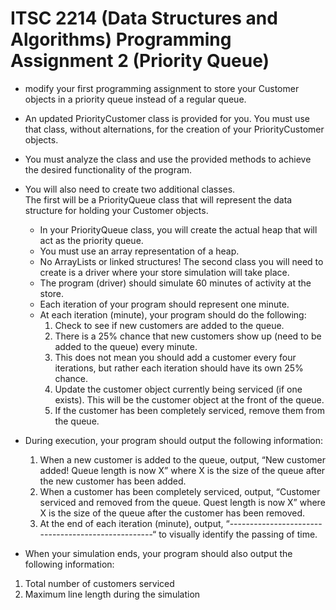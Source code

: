 # ITSC 2214 (Data Structures and Algorithms) Programming Assignment 2 (Priority Queue)
- modify your first programming assignment to store your Customer objects in a priority queue instead of a regular queue. 
- An updated PriorityCustomer class is provided for you. You must use that class, without alternations, for the creation of your PriorityCustomer objects. 
-  You must analyze the class and use the provided methods to achieve the desired functionality of the program. 
-   You will also need to create two additional classes.  
    The first will be a PriorityQueue class that will represent the data structure for holding your Customer objects.  
     - In your PriorityQueue class, you will create the actual heap that will act as the priority queue.  
     - You must use an array representation of a heap.
     - No ArrayLists or linked structures! 
    The second class you will need to create is a driver where your store simulation will take place.
     - The program (driver) should simulate 60 minutes of activity at the store.
     - Each iteration of your program should represent one minute. 
     - At each iteration (minute), your program should do the following:
       1. Check to see if new customers are added to the queue.  
       2. There is a 25% chance that new customers show up (need to be added to the queue) every minute.  
       3. This does not mean you should add a customer every four iterations, but rather each iteration should have its own 25% chance.
       4. Update the customer object currently being serviced (if one exists).  This will be the customer object at the front of the queue.  
       5. If the customer has been completely serviced, remove them from the queue.
 - During execution, your program should output the following information:
   1. When a new customer is added to the queue, output, “New customer added!  Queue length is now X” where X is the size of the queue after the new customer has been added.
   2. When a customer has been completely serviced, output, “Customer serviced and removed from the queue.  Quest length is now X” where X is the size of the queue after the customer has been removed.
   3. At the end of each iteration (minute), output, “---------------------------------------------------“  to visually identify the passing of time.

 - When your simulation ends, your program should also output the following information:
  1. Total number of customers serviced
  2. Maximum line length during the simulation



     
